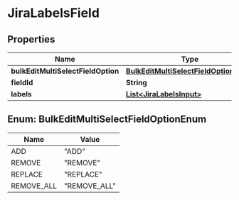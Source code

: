 

# JiraLabelsField


## Properties

| Name | Type | Description | Notes |
|------------ | ------------- | ------------- | -------------|
|**bulkEditMultiSelectFieldOption** | [**BulkEditMultiSelectFieldOptionEnum**](#BulkEditMultiSelectFieldOptionEnum) |  |  |
|**fieldId** | **String** |  |  |
|**labels** | [**List&lt;JiraLabelsInput&gt;**](JiraLabelsInput.md) |  |  |



## Enum: BulkEditMultiSelectFieldOptionEnum

| Name | Value |
|---- | -----|
| ADD | &quot;ADD&quot; |
| REMOVE | &quot;REMOVE&quot; |
| REPLACE | &quot;REPLACE&quot; |
| REMOVE_ALL | &quot;REMOVE_ALL&quot; |



